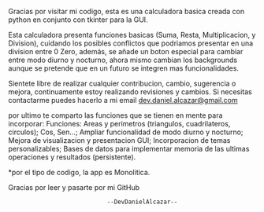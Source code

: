 Gracias por visitar mi codigo, esta es una calculadora basica creada con python en conjunto con
tkinter para la GUI.

Esta calculadora presenta funciones basicas (Suma, Resta, Multiplicacion, y Division), cuidando
los posibles conflictos que podriamos presentar en una division entre 0 Zero, además, se añade
un boton especial para cambiar entre modo diurno y nocturno, ahora mismo cambian los backgrounds
aunque se pretende que en un futuro se integren mas funcionalidades.

Sientete libre de realizar cualquier contribucion, cambio, sugerencia o mejora, continuamente estoy
realizando revisiones y cambios. Si necesitas contactarme puedes hacerlo a mi email
dev.daniel.alcazar@gmail.com

por ultimo te comparto las funciones que se tienen en mente para incorporar:
Funciones:
Areas y perimetros (triangulos, cuadrilateros, circulos);
Cos, Sen...;
Ampliar funcionalidad de modo diurno y nocturno;
Mejora de visualizacion y presentacion GUI;
Incorporacion de temas personalizables;
Bases de datos para implementar memoria de las ultimas operaciones y resultados (persistente).

*por el tipo de codigo, la app es Monolitica.

Gracias por leer y pasarte por mi GitHub

                                --DevDanielAlcazar--